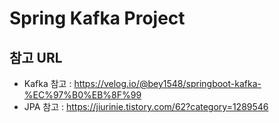 # Spring Kafka Project

## 참고 URL

- Kafka 참고 : <https://velog.io/@bey1548/springboot-kafka-%EC%97%B0%EB%8F%99>
- JPA 참고 : <https://jiurinie.tistory.com/62?category=1289546>
